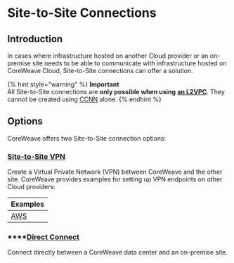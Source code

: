 # Site-to-Site Connections

## Introduction

In cases where infrastructure hosted on another Cloud provider or an on-premise site needs to be able to communicate with infrastructure hosted on CoreWeave Cloud, Site-to-Site connections can offer a solution.

{% hint style="warning" %}
**Important**\
All Site-to-Site connections are **only possible when using** [**an L2VPC**](../layer-2-vpc-l2vpc/). They cannot be created using [CCNN](../../../networking/coreweave-cloud-native-networking-ccnn.md) alone.
{% endhint %}

## Options

CoreWeave offers two Site-to-Site connection options:

### [**Site-to-Site VPN**](site-to-site-vpn/)

Create a Virtual Private Network (VPN) between CoreWeave and the other site. CoreWeave provides examples for setting up VPN endpoints on other Cloud providers:

| Examples                                |
| --------------------------------------- |
| [AWS](site-to-site-vpn/examples/aws.md) |

### ****[**Direct Connect**](direct-connections.md)

Connect directly between a CoreWeave data center and an on-premise site.
